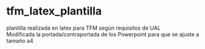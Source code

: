 # tfm_latex_plantilla
plantilla realizada en latex para TFM según requisitos de UAL  
Modificada la portada/contraportada de los Powerpoint para que se ajuste a tamaño a4
